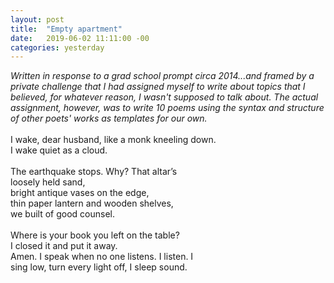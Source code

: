 ```yaml
---
layout: post
title:  "Empty apartment"
date:   2019-06-02 11:11:00 -00
categories: yesterday
---
```

*Written in response to a grad school prompt circa 2014...and framed by a private challenge that I had assigned myself to write about topics that I believed, for whatever reason, I wasn't supposed to talk about. The actual assignment, however, was to write 10 poems using the syntax and structure of other poets' works as templates for our own.* 
<br/>
<br/>
I wake, dear husband, like a monk kneeling down.<br/>
I wake quiet as a cloud.<br/><br/>
The earthquake stops. Why? That altar’s<br/>
loosely held sand,<br/>
bright antique vases on the edge,<br/>
thin paper lantern and wooden shelves,<br/>
we built of good counsel.<br/>
<br/>
Where is your book you left on the table?<br/> 
I closed it and put it away.<br/>
Amen. I speak when no one listens. I listen. I<br/>
sing low, turn every light off, I sleep sound.<br/> 


